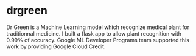 # drgreen
Dr Green is a Machine Learning model which recognize medical plant for traditionnal medicine. I built a flask app to allow plant recognition with 0.99% of accuracy. Google ML Developer Programs team supported this work by providing Google Cloud Credit.
